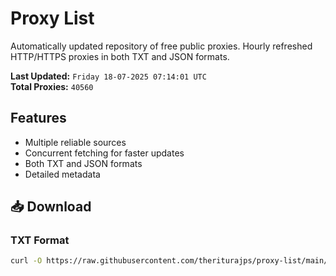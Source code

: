 # Proxy List

Automatically updated repository of free public proxies. Hourly refreshed HTTP/HTTPS proxies in both TXT and JSON formats.

**Last Updated:** `Friday 18-07-2025 07:14:01 UTC`  
**Total Proxies:** `40560`

## Features
- Multiple reliable sources
- Concurrent fetching for faster updates
- Both TXT and JSON formats
- Detailed metadata

## 📥 Download

### TXT Format
```bash
curl -O https://raw.githubusercontent.com/theriturajps/proxy-list/main/proxies.txt